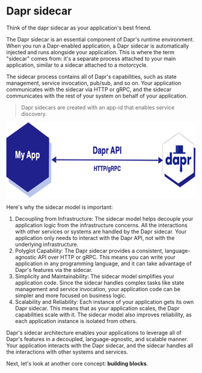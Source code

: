 # Dapr sidecar

Think of the dapr sidecar as your application's best friend.

The Dapr sidecar is an essential component of Dapr's runtime environment. When you run a Dapr-enabled application, a Dapr sidecar is
automatically injected and runs alongside your application. This is where the term "sidecar" comes from: it's a separate process attached to
your main application, similar to a sidecar attached to a motorcycle.

The sidecar process contains all of Dapr's capabilities, such as state management, service invocation, pub/sub, and so on. Your application
communicates with the sidecar via HTTP or gRPC, and the sidecar communicates with the rest of your system on behalf of your application.

> Dapr sidecars are created with an app-id that enables service discovery.

<img src="../images/dapr/sidecar.png" alt="dapr sidecar" height="200"/>

Here's why the sidecar model is important:

1. Decoupling from Infrastructure: The sidecar model helps decouple your application logic from the infrastructure concerns. All the
   interactions with other services or systems are handled by the Dapr sidecar. Your application only needs to interact with the Dapr API,
   not with the underlying infrastructure.
2. Polyglot Capability: The Dapr sidecar provides a consistent, language-agnostic API over HTTP or gRPC. This means you can write your
   application in any programming language, and it can take advantage of Dapr's features via the sidecar.
3. Simplicity and Maintainability: The sidecar model simplifies your application code. Since the sidecar handles complex tasks like state
   management and service invocation, your application code can be simpler and more focused on business logic.
4. Scalability and Reliability: Each instance of your application gets its own Dapr sidecar. This means that as your application scales, the
   Dapr capabilities scale with it. The sidecar model also improves reliability, as each application instance is isolated from others.

Dapr's sidecar architecture enables your applications to leverage all of Dapr's features in a decoupled, language-agnostic,
and scalable manner. Your application interacts with the Dapr sidecar, and the sidecar handles all the interactions with other systems and
services.

Next, let's look at another core concept: **building blocks**.